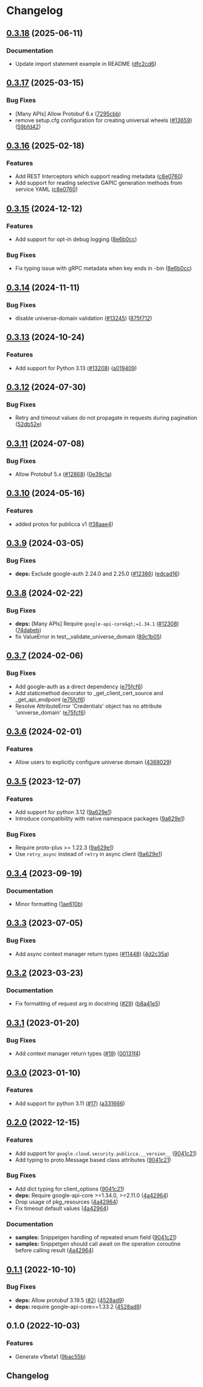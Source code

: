 # Changelog

## [0.3.18](https://github.com/googleapis/google-cloud-python/compare/google-cloud-public-ca-v0.3.17...google-cloud-public-ca-v0.3.18) (2025-06-11)


### Documentation

* Update import statement example in README ([dfc2cd6](https://github.com/googleapis/google-cloud-python/commit/dfc2cd6be6422baa45dcebc5ff6e7fc846bf5c7d))

## [0.3.17](https://github.com/googleapis/google-cloud-python/compare/google-cloud-public-ca-v0.3.16...google-cloud-public-ca-v0.3.17) (2025-03-15)


### Bug Fixes

* [Many APIs] Allow Protobuf 6.x ([7295cbb](https://github.com/googleapis/google-cloud-python/commit/7295cbb7c3122eeff1042c3c543bfc9b8b3ca913))
* remove setup.cfg configuration for creating universal wheels ([#13659](https://github.com/googleapis/google-cloud-python/issues/13659)) ([59bfd42](https://github.com/googleapis/google-cloud-python/commit/59bfd42cf8a2eaeed696a7504890bce5aae815ce))

## [0.3.16](https://github.com/googleapis/google-cloud-python/compare/google-cloud-public-ca-v0.3.15...google-cloud-public-ca-v0.3.16) (2025-02-18)


### Features

* Add REST Interceptors which support reading metadata ([c8e0760](https://github.com/googleapis/google-cloud-python/commit/c8e0760e8088950c62279335216ad1d17716ce59))
* Add support for reading selective GAPIC generation methods from service YAML ([c8e0760](https://github.com/googleapis/google-cloud-python/commit/c8e0760e8088950c62279335216ad1d17716ce59))

## [0.3.15](https://github.com/googleapis/google-cloud-python/compare/google-cloud-public-ca-v0.3.14...google-cloud-public-ca-v0.3.15) (2024-12-12)


### Features

* Add support for opt-in debug logging ([8e6b0cc](https://github.com/googleapis/google-cloud-python/commit/8e6b0cca8709ae8c7f0c722c5ebf0707358d3359))


### Bug Fixes

* Fix typing issue with gRPC metadata when key ends in -bin ([8e6b0cc](https://github.com/googleapis/google-cloud-python/commit/8e6b0cca8709ae8c7f0c722c5ebf0707358d3359))

## [0.3.14](https://github.com/googleapis/google-cloud-python/compare/google-cloud-public-ca-v0.3.13...google-cloud-public-ca-v0.3.14) (2024-11-11)


### Bug Fixes

* disable universe-domain validation  ([#13245](https://github.com/googleapis/google-cloud-python/issues/13245)) ([875f712](https://github.com/googleapis/google-cloud-python/commit/875f712265a36919409964f5ade218330f1d0147))

## [0.3.13](https://github.com/googleapis/google-cloud-python/compare/google-cloud-public-ca-v0.3.12...google-cloud-public-ca-v0.3.13) (2024-10-24)


### Features

* Add support for Python 3.13 ([#13208](https://github.com/googleapis/google-cloud-python/issues/13208)) ([a019409](https://github.com/googleapis/google-cloud-python/commit/a019409a5b5a983402301f1ac175d8b7e45c3818))

## [0.3.12](https://github.com/googleapis/google-cloud-python/compare/google-cloud-public-ca-v0.3.11...google-cloud-public-ca-v0.3.12) (2024-07-30)


### Bug Fixes

* Retry and timeout values do not propagate in requests during pagination ([52db52e](https://github.com/googleapis/google-cloud-python/commit/52db52ea05c6883b07956d323fdd1d3029806374))

## [0.3.11](https://github.com/googleapis/google-cloud-python/compare/google-cloud-public-ca-v0.3.10...google-cloud-public-ca-v0.3.11) (2024-07-08)


### Bug Fixes

* Allow Protobuf 5.x ([#12868](https://github.com/googleapis/google-cloud-python/issues/12868)) ([0e39c1a](https://github.com/googleapis/google-cloud-python/commit/0e39c1a0ab46757bcf80a178d9bd422f6dcb24c6))

## [0.3.10](https://github.com/googleapis/google-cloud-python/compare/google-cloud-public-ca-v0.3.9...google-cloud-public-ca-v0.3.10) (2024-05-16)


### Features

* added protos for publicca v1 ([f38aae4](https://github.com/googleapis/google-cloud-python/commit/f38aae4215c47e566742fb94f40ab2cc6e2ba975))

## [0.3.9](https://github.com/googleapis/google-cloud-python/compare/google-cloud-public-ca-v0.3.8...google-cloud-public-ca-v0.3.9) (2024-03-05)


### Bug Fixes

* **deps:** Exclude google-auth 2.24.0 and 2.25.0 ([#12386](https://github.com/googleapis/google-cloud-python/issues/12386)) ([edcad16](https://github.com/googleapis/google-cloud-python/commit/edcad1661973ae1677c69b3fc1c03c3069ec0e71))

## [0.3.8](https://github.com/googleapis/google-cloud-python/compare/google-cloud-public-ca-v0.3.7...google-cloud-public-ca-v0.3.8) (2024-02-22)


### Bug Fixes

* **deps:** [Many APIs] Require `google-api-core&gt;=1.34.1` ([#12308](https://github.com/googleapis/google-cloud-python/issues/12308)) ([74dabeb](https://github.com/googleapis/google-cloud-python/commit/74dabebab206189e649ff6e00f3c7809d96c043b))
* fix ValueError in test__validate_universe_domain ([89c1b05](https://github.com/googleapis/google-cloud-python/commit/89c1b054f321b90ab4eed0139a3a2a79c369730d))

## [0.3.7](https://github.com/googleapis/google-cloud-python/compare/google-cloud-public-ca-v0.3.6...google-cloud-public-ca-v0.3.7) (2024-02-06)


### Bug Fixes

* Add google-auth as a direct dependency ([e75fcf6](https://github.com/googleapis/google-cloud-python/commit/e75fcf6e389fd2e90ec00b87a625b208837c72dc))
* Add staticmethod decorator to _get_client_cert_source and _get_api_endpoint ([e75fcf6](https://github.com/googleapis/google-cloud-python/commit/e75fcf6e389fd2e90ec00b87a625b208837c72dc))
* Resolve AttributeError 'Credentials' object has no attribute 'universe_domain' ([e75fcf6](https://github.com/googleapis/google-cloud-python/commit/e75fcf6e389fd2e90ec00b87a625b208837c72dc))

## [0.3.6](https://github.com/googleapis/google-cloud-python/compare/google-cloud-public-ca-v0.3.5...google-cloud-public-ca-v0.3.6) (2024-02-01)


### Features

* Allow users to explicitly configure universe domain ([4368029](https://github.com/googleapis/google-cloud-python/commit/436802904bfdafa7e90f94b128813506525e1605))

## [0.3.5](https://github.com/googleapis/google-cloud-python/compare/google-cloud-public-ca-v0.3.4...google-cloud-public-ca-v0.3.5) (2023-12-07)


### Features

* Add support for python 3.12 ([9a629e1](https://github.com/googleapis/google-cloud-python/commit/9a629e1c9f7858f55c82ac21e60f22acf781db15))
* Introduce compatibility with native namespace packages ([9a629e1](https://github.com/googleapis/google-cloud-python/commit/9a629e1c9f7858f55c82ac21e60f22acf781db15))


### Bug Fixes

* Require proto-plus &gt;= 1.22.3 ([9a629e1](https://github.com/googleapis/google-cloud-python/commit/9a629e1c9f7858f55c82ac21e60f22acf781db15))
* Use `retry_async` instead of `retry` in async client ([9a629e1](https://github.com/googleapis/google-cloud-python/commit/9a629e1c9f7858f55c82ac21e60f22acf781db15))

## [0.3.4](https://github.com/googleapis/google-cloud-python/compare/google-cloud-public-ca-v0.3.3...google-cloud-public-ca-v0.3.4) (2023-09-19)


### Documentation

* Minor formatting ([1ae610b](https://github.com/googleapis/google-cloud-python/commit/1ae610bb3b321ceac7bd23a455a002e39645d84f))

## [0.3.3](https://github.com/googleapis/google-cloud-python/compare/google-cloud-public-ca-v0.3.2...google-cloud-public-ca-v0.3.3) (2023-07-05)


### Bug Fixes

* Add async context manager return types ([#11448](https://github.com/googleapis/google-cloud-python/issues/11448)) ([4d2c35a](https://github.com/googleapis/google-cloud-python/commit/4d2c35a1cd0b68b6d481d5611ff820451273e859))

## [0.3.2](https://github.com/googleapis/python-security-public-ca/compare/v0.3.1...v0.3.2) (2023-03-23)


### Documentation

* Fix formatting of request arg in docstring ([#29](https://github.com/googleapis/python-security-public-ca/issues/29)) ([b8a41e5](https://github.com/googleapis/python-security-public-ca/commit/b8a41e52655a4db9f219e0d37747bbd0c55ee3e7))

## [0.3.1](https://github.com/googleapis/python-security-public-ca/compare/v0.3.0...v0.3.1) (2023-01-20)


### Bug Fixes

* Add context manager return types ([#19](https://github.com/googleapis/python-security-public-ca/issues/19)) ([00131f4](https://github.com/googleapis/python-security-public-ca/commit/00131f4b91e7acd85132868fcdcfb0ed66b073b5))

## [0.3.0](https://github.com/googleapis/python-security-public-ca/compare/v0.2.0...v0.3.0) (2023-01-10)


### Features

* Add support for python 3.11 ([#17](https://github.com/googleapis/python-security-public-ca/issues/17)) ([a331666](https://github.com/googleapis/python-security-public-ca/commit/a3316662929deff66a5bab385f513e27199b8c37))

## [0.2.0](https://github.com/googleapis/python-security-public-ca/compare/v0.1.1...v0.2.0) (2022-12-15)


### Features

* Add support for `google.cloud.security.publicca.__version__` ([9041c21](https://github.com/googleapis/python-security-public-ca/commit/9041c21daa47ee7f23590371f33780c0fb1ec81d))
* Add typing to proto.Message based class attributes ([9041c21](https://github.com/googleapis/python-security-public-ca/commit/9041c21daa47ee7f23590371f33780c0fb1ec81d))


### Bug Fixes

* Add dict typing for client_options ([9041c21](https://github.com/googleapis/python-security-public-ca/commit/9041c21daa47ee7f23590371f33780c0fb1ec81d))
* **deps:** Require google-api-core &gt;=1.34.0, >=2.11.0  ([4a42964](https://github.com/googleapis/python-security-public-ca/commit/4a42964e3508669334bed8c3b251ada834878907))
* Drop usage of pkg_resources ([4a42964](https://github.com/googleapis/python-security-public-ca/commit/4a42964e3508669334bed8c3b251ada834878907))
* Fix timeout default values ([4a42964](https://github.com/googleapis/python-security-public-ca/commit/4a42964e3508669334bed8c3b251ada834878907))


### Documentation

* **samples:** Snippetgen handling of repeated enum field ([9041c21](https://github.com/googleapis/python-security-public-ca/commit/9041c21daa47ee7f23590371f33780c0fb1ec81d))
* **samples:** Snippetgen should call await on the operation coroutine before calling result ([4a42964](https://github.com/googleapis/python-security-public-ca/commit/4a42964e3508669334bed8c3b251ada834878907))

## [0.1.1](https://github.com/googleapis/python-security-public-ca/compare/v0.1.0...v0.1.1) (2022-10-10)


### Bug Fixes

* **deps:** Allow protobuf 3.19.5 ([#2](https://github.com/googleapis/python-security-public-ca/issues/2)) ([4528ad9](https://github.com/googleapis/python-security-public-ca/commit/4528ad90ac6ca41200634f24b2dee9b919e3b8cf))
* **deps:** require google-api-core&gt;=1.33.2 ([4528ad9](https://github.com/googleapis/python-security-public-ca/commit/4528ad90ac6ca41200634f24b2dee9b919e3b8cf))

## 0.1.0 (2022-10-03)


### Features

* Generate v1beta1 ([9bac55b](https://github.com/googleapis/python-security-public-ca/commit/9bac55b053ae6fd099510e3adc1c28255090afbd))

## Changelog
